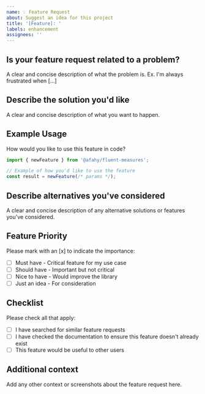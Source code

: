 ```yaml
---
name: 💡 Feature Request
about: Suggest an idea for this project
title: '[Feature]: '
labels: enhancement
assignees: ''
---
```


## Is your feature request related to a problem?

A clear and concise description of what the problem is. Ex. I'm always frustrated when [...]

## Describe the solution you'd like

A clear and concise description of what you want to happen.

## Example Usage

How would you like to use this feature in code?

```typescript
import { newFeature } from '@afahy/fluent-measures';

// Example of how you'd like to use the feature
const result = newFeature(/* params */);
```

## Describe alternatives you've considered

A clear and concise description of any alternative solutions or features you've considered.

## Feature Priority

Please mark with an [x] to indicate the importance:

- [ ] Must have - Critical feature for my use case
- [ ] Should have - Important but not critical
- [ ] Nice to have - Would improve the library
- [ ] Just an idea - For consideration

## Checklist

Please check all that apply:

- [ ] I have searched for similar feature requests
- [ ] I have checked the documentation to ensure this feature doesn't already exist
- [ ] This feature would be useful to other users

## Additional context

Add any other context or screenshots about the feature request here.
